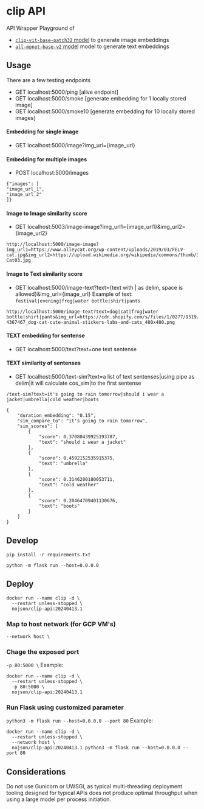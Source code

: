 # clip API

API Wrapper Playground of
* [`clip-vit-base-patch32` model](https://huggingface.co/openai/clip-vit-base-patch32) to generate image embeddings
* [`all-mpnet-base-v2` model](https://huggingface.co/sentence-transformers/all-mpnet-base-v2) model to generate text embeddings

## Usage
There are a few testing endpoints
* GET localhost:5000/ping    [alive endpoint]
* GET localhost:5000/smoke   [generate embedding for 1 locally stored image]
* GET localhost:5000/smoke10 [generate embedding for 10 locally stored images]

#### Embedding for single image
* GET localhost:5000/image?img_url={image_url}

#### Embedding for multiple images
* POST localhost:5000/images
```
{"images": [
"image_url_1",
"image_url_2"
]}
```

#### Image to Image similarity score
* GET localhost:5003/image-image?img_url1={image_url1}&img_url2={image_url2}

```
http://localhost:5000/image-image?img_url1=https://www.alleycat.org/wp-content/uploads/2019/03/FELV-cat.jpg&img_url2=https://upload.wikimedia.org/wikipedia/commons/thumb/3/3a/Cat03.jpg/1280px-Cat03.jpg
```


#### Image to Text similarity score
* GET localhost:5000/image-text?text={text with | as delim, space is allowed}&img_url={image_url}
Example of text: `festival|evening|frog|water bottle|shirt|pants`

```
http://localhost:5000/image-text?text=dog|cat|frog|water bottle|shirt|pants&img_url=https://cdn.shopify.com/s/files/1/0277/9519/3890/files/436-4367467_dog-cat-cute-animal-stickers-labs-and-cats_480x480.png
```

#### TEXT embedding for sentense
* GET localhost:5000/text?text=one text sentense

#### TEXT similarity of sentenses
* GET localhost:5000/text-sim?text=a list of text sentenses|using pipe as delim|it will calculate cos_sim|to the first sentense

```
/text-sim?text=it's going to rain tomorrow|should i wear a jacket|umbrella|cold weather|boots

{
    "duration_embedding": "0.15",
    "sim_compare_to": "it's going to rain tomorrow",
    "sim_scores": [
        {
            "score": 0.37080439925193787,
            "text": "should i wear a jacket"
        },
        {
            "score": 0.4592152535915375,
            "text": "umbrella"
        },
        {
            "score": 0.3146200180053711,
            "text": "cold weather"
        },
        {
            "score": 0.20464709401130676,
            "text": "boots"
        }
    ]
}
```


## Develop
```
pip install -r requirements.txt

python -m flask run --host=0.0.0.0
```



## Deploy
```
docker run --name clip -d \
  --restart unless-stopped \
  nojson/clip-api:20240413.1
```
### Map to host network (for GCP VM's)
`--network host \`

### Chage the exposed port
`-p 80:5000 \`
Example:
```
docker run --name clip -d \
  --restart unless-stopped \
  -p 80:5000 \
  nojson/clip-api:20240413.1
```

### Run Flask using customized parameter
`python3 -m flask run --host=0.0.0.0 --port 80`
Example:
```
docker run --name clip -d \
  --restart unless-stopped \
  --network host \
  nojson/clip-api:20240413.1 python3 -m flask run --host=0.0.0.0 --port 80
```

## Considerations
Do not use Gunicorn or UWSGI, as typical multi-threading deployment tooling designed for typical APIs does not produce optimal throughput when using a large model per process initiation.
